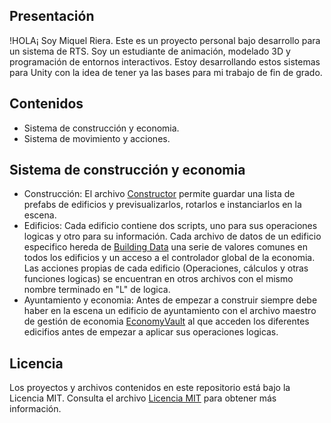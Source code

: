 ## Presentación
!HOLA¡ Soy Miquel Riera.
Este es un proyecto personal bajo desarrollo para un sistema de RTS.
Soy un estudiante de animación, modelado 3D y programación de entornos interactivos.
Estoy desarrollando estos sistemas para Unity con la idea de tener ya las bases para mi trabajo de fin de grado.

## Contenidos
- Sistema de construcción y economia.
- Sistema de movimiento y acciones.

## Sistema de construcción y economia
- Construcción: El archivo [Constructor](BuildingSystemScripts/Constructor/buildingPlacer.cs) permite guardar una lista de prefabs de edificios y previsualizarlos, rotarlos e instanciarlos en la escena. 
- Edificios: Cada edificio contiene dos scripts, uno para sus operaciones logicas y otro para su información. Cada archivo de datos de un edificio especifico hereda de [Building Data](BuildingSystemScripts/BuildingsData/BuildingData.cs) una serie de valores comunes en todos los edificios y un acceso a el controlador global de la economia. Las acciones propias de cada edificio (Operaciones, cálculos y otras funciones logicas) se encuentran en otros archivos con el mismo nombre terminado en "L" de logica.
- Ayuntamiento y economia: Antes de empezar a construir siempre debe haber en la escena un edificio de ayuntamiento con el archivo maestro de gestión de economia [EconomyVault](BuildingSystemScripts/Economy/EconomyVault.cs) al que acceden los diferentes edicifios antes de empezar a aplicar sus operaciones logicas.

## Licencia
Los proyectos y archivos contenidos en este repositorio está bajo la Licencia MIT. Consulta el archivo [Licencia MIT](LICENSE) para obtener más información.
